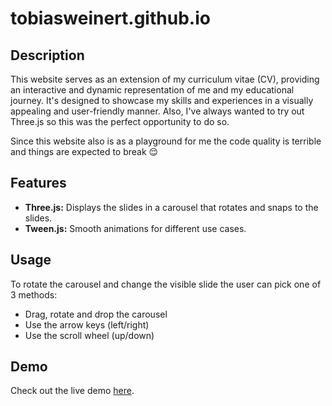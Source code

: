 # tobiasweinert.github.io
## Description

This website serves as an extension of my curriculum vitae (CV), providing an interactive and dynamic representation of me and my educational journey. It's designed to showcase my skills and experiences in a visually appealing and user-friendly manner. Also, I've always wanted to try out Three.js so this was the perfect opportunity to do so.

Since this website also is as a playground for me the code quality is terrible and things are expected to break 😌

## Features
- **Three.js:** Displays the slides in a carousel that rotates and snaps to the slides.
- **Tween.js:** Smooth animations for different use cases.

## Usage
To rotate the carousel and change the visible slide the user can pick one of 3 methods:
- Drag, rotate and drop the carousel
- Use the arrow keys (left/right)
- Use the scroll wheel (up/down)

## Demo
Check out the live demo [here](https://tobiasweinert.github.io/).
